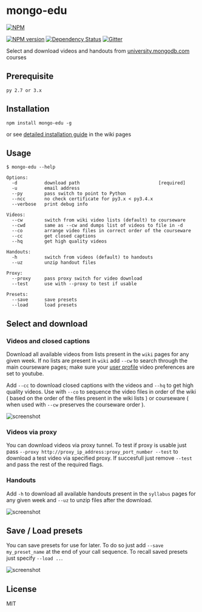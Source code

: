 mongo-edu
=========

[![NPM](https://nodei.co/npm/mongo-edu.png?compact=true)](https://nodei.co/npm/mongo-edu/)

[![NPM version](https://badge.fury.io/js/mongo-edu.png)](http://badge.fury.io/js/mongo-edu)
[![Dependency Status](https://gemnasium.com/przemyslawpluta/mongo-edu.png)](https://gemnasium.com/przemyslawpluta/mongo-edu)
[![Gitter](https://badges.gitter.im/Join%20Chat.svg)](https://gitter.im/przemyslawpluta/mongo-edu?utm_source=badge&utm_medium=badge&utm_campaign=pr-badge)

Select and download videos and handouts from [university.mongodb.com](https://university.mongodb.com) courses

## Prerequisite

```
py 2.7 or 3.x
```

## Installation

```
npm install mongo-edu -g
```

or see [detailed installation guide](https://github.com/przemyslawpluta/mongo-edu/wiki/Installation) in the wiki pages

## Usage

```
$ mongo-edu --help

Options:
  -d          download path                             [required]
  -u          email address
  --py        pass switch to point to Python
  --ncc       no check certificate for py3.x < py3.4.x
  --verbose   print debug info

Videos:
  --cw        switch from wiki video lists (default) to courseware
  --cwd       same as --cw and dumps list of videos to file in -d
  --co        arrange video files in correct order of the courseware
  --cc        get closed captions
  --hq        get high quality videos

Handouts:
  -h          switch from videos (default) to handouts
  --uz        unzip handout files

Proxy:
  --proxy     pass proxy switch for video download
  --test      use with --proxy to test if usable

Presets:
  --save      save presets
  --load      load presets

```

## Select and download

### Videos and closed captions

Download all available videos from lists present in the `wiki` pages for any given week. If no lists are present in `wiki` add `--cw` to search through the main courseware pages; make sure your [user profile](https://university.mongodb.com/edit_profile) video preferences are set to youtube.

Add `--cc` to download closed captions with the videos and `--hq` to get high quality videos. Use with `--co` to sequence the video files in order of the wiki ( based on the order of the files present in the wiki lists ) or courseware ( when used with `--cw` preserves the courseware order ).

![screenshot](https://raw.github.com/przemyslawpluta/mongo-edu/gh-pages/images/edu-videos.gif)

### Videos via proxy

You can download videos via proxy tunnel. To test if proxy is usable just pass `--proxy http://proxy_ip_address:proxy_port_number --test` to download a test video via specified proxy. If succesfull just remove `--test` and pass the rest of the required flags.

### Handouts

Add `-h` to download all available handouts present in the `syllabus` pages for any given week and `--uz` to unzip files after the download.

![screenshot](https://raw.github.com/przemyslawpluta/mongo-edu/gh-pages/images/edu-handouts.gif)

## Save / Load presets

You can save presets for use for later. To do so just add `--save my_preset_name` at the end of your call sequence. To recall saved presets just specify `--load ..`.

![screenshot](https://raw.github.com/przemyslawpluta/mongo-edu/gh-pages/images/me-presets.gif)

## License
MIT
